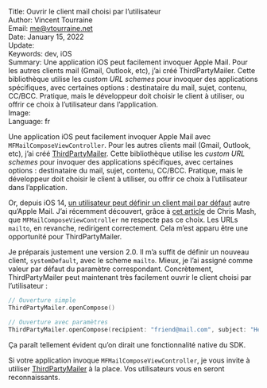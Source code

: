 Title:    Ouvrir le client mail choisi par l’utilisateur  
Author:   Vincent Tourraine  
Email:    me@vtourraine.net  
Date:     January 15, 2022  
Update:   
Keywords: dev, iOS  
Summary:  Une application iOS peut facilement invoquer Apple Mail. Pour les autres clients mail (Gmail, Outlook, etc), j’ai créé ThirdPartyMailer. Cette bibliothèque utilise les *custom URL schemes* pour invoquer des applications spécifiques, avec certaines options : destinataire du mail, sujet, contenu, CC/BCC. Pratique, mais le développeur doit choisir le client à utiliser, ou offrir ce choix à l’utilisateur dans l’application.  
Image:    
Language: fr  


Une application iOS peut facilement invoquer Apple Mail avec `MFMailComposeViewController`. Pour les autres clients mail (Gmail, Outlook, etc), j’ai créé [ThirdPartyMailer](https://github.com/vtourraine/ThirdPartyMailer). Cette bibliothèque utilise les *custom URL schemes* pour invoquer des applications spécifiques, avec certaines options : destinataire du mail, sujet, contenu, CC/BCC. Pratique, mais le développeur doit choisir le client à utiliser, ou offrir ce choix à l’utilisateur dans l’application.

Or, depuis iOS 14, [un utilisateur peut définir un client mail par défaut](https://support.apple.com/en-us/HT211336) autre qu’Apple Mail. J’ai récemment découvert, grâce à [cet article](https://chris-mash.medium.com/goodbye-mfmailcomposeviewcontroller-4d9778e8d862) de Chris Mash, que `MFMailComposeViewController` ne respecte pas ce choix. Les URLs  `mailto`, en revanche, redirigent correctement. Cela m’est apparu être une opportunité pour ThirdPartyMailer.

Je préparais justement une version 2.0. Il m’a suffit de définir un nouveau client, `systemDefault`, avec le scheme `mailto`. Mieux, je l’ai assigné comme valeur par défaut du paramètre correspondant. Concrètement, ThirdPartyMailer peut maintenant très facilement ouvrir le client choisi par l’utilisateur :

```swift
// Ouverture simple
ThirdPartyMailer.openCompose()

// Ouverture avec paramètres
ThirdPartyMailer.openCompose(recipient: "friend@mail.com", subject: "Hello", body: "Good morning…", cc: "cc@mail.com", bcc: "bcc@mail.com")
```

Ça paraît tellement évident qu’on dirait une fonctionnalité native du SDK.

Si votre application invoque `MFMailComposeViewController`, je vous invite à utiliser [ThirdPartyMailer](https://github.com/vtourraine/ThirdPartyMailer) à la place. Vos utilisateurs vous en seront reconnaissants.
